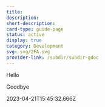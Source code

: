 ```yaml
---
title: 
description: 
short-description: 
card-type: guide-page
status: active
display: true
category: Development
svg: svg/2FA.svg
provider-link: /subdir/subdir-gdoc
---
```

<div class="content-section">
<div class="section-container" markdown="1">

Hello


Goodbye
</div>
</div> 2023-04-21T15:45:32.666Z